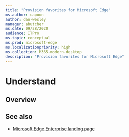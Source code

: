 ```yaml
---
title: "Provision favorites for Microsoft Edge"
ms.author: capoon
author: dan-wesley
manager: abutcher
ms.date: 09/28/2020
audience: ITPro
ms.topic: conceptual
ms.prod: microsoft-edge
ms.localizationpriority: high
ms.collection: M365-modern-desktop
description: "Provision favorites for Microsoft Edge"
---
```


# Understand


## Overview

## See also

- [Microsoft Edge Enterprise landing page](https://aka.ms/EdgeEnterprise)